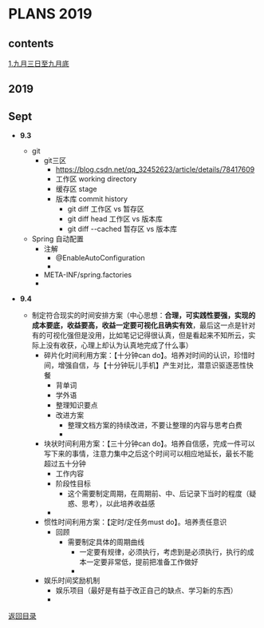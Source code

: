 # PLANS 2019

## contents

[1.九月三日至九月底](#Sept)

## 2019

## Sept

- **9.3**

    - git
        - git三区
            - https://blog.csdn.net/qq_32452623/article/details/78417609
            - 工作区 working directory
            - 缓存区 stage
            - 版本库 commit history
                - git diff 工作区 vs 暂存区
                - git diff head 工作区 vs 版本库
                - git diff --cached 暂存区 vs 版本库
    - Spring 自动配置
        - 注解
            - @EnableAutoConfiguration
            -
        - META-INF/spring.factories
        - 
- **9.4**
    - 制定符合现实的时间安排方案（中心思想：**合理，可实践性要强，实现的成本要底，收益要高，收益一定要可视化且确实有效**，最后这一点是针对有的可视化强但是没用，比如笔记记得很认真，但是看起来不知所云，实际上没有收获，心理上却认为认真地完成了什么事）
        - 碎片化时间利用方案：【十分钟can do】。培养对时间的认识，珍惜时间，增强自信，与【十分钟玩儿手机】产生对比，潜意识驱逐恶性快餐
            - 背单词
            - 学外语
            - 整理知识要点
            - 改进方案
                - 整理文档方案的持续改进，不要让整理的内容与思考白费
                - 
        - 块状时间利用方案：【三十分钟can do】。培养自信感，完成一件可以写下来的事情，注意力集中之后这个时间可以相应地延长，最长不能超过五十分钟
            - 工作内容
            - 阶段性目标
                - 这个需要制定周期，在周期前、中、后记录下当时的程度（疑惑、思考），以此培养收益感
            - 
        - 惯性时间利用方案：【定时/定任务must do】。培养责任意识
            - 回顾
                - 需要制定具体的周期曲线
                    - 一定要有规律，必须执行，考虑到是必须执行，执行的成本一定要非常低，提前把准备工作做好
                    - 
        - 娱乐时间奖励机制
            - 娱乐项目（最好是有益于改正自己的缺点、学习新的东西）
            - 

[返回目录](#contents)
